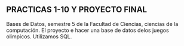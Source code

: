 ## PRACTICAS 1-10 Y PROYECTO FINAL ##
Bases de Datos, semestre 5 de la Facultad de Ciencias, ciencias de la computación. 
El proyecto e hacer una base de datos delos juegos olimpicos. Utilizamos SQL.
